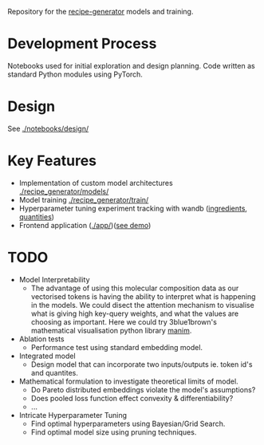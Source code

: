 Repository for the [recipe-generator](https://github.com/stephankostov/recipe-generator) models and training.

# Development Process

Notebooks used for initial exploration and design planning. Code written as standard Python modules using PyTorch.

# Design

See [./notebooks/design/](./notebooks/design/)

# Key Features

- Implementation of custom model architectures [./recipe_generator/models/](./recipe_generator/models/)
- Model training [./recipe_generator/train/](./recipe_generator/train/)
- Hyperparameter tuning experiment tracking with wandb ([ingredients](https://wandb.ai/stephankostov/recipe-generator-quantity-public/workspace), [quantities](https://wandb.ai/stephankostov/recipe-generator-quantity-public/workspace))
- Frontend application ([./app/](./app/))([see demo](https://molecular-recipe-generator.streamlit.app/))

# TODO

- Model Interpretability
    - The advantage of using this molecular composition data as our vectorised tokens is having the ability to interpret what is happening in the models. We could disect the attention mechanism to visualise what is giving high key-query weights, and what the values are choosing as important. Here we could try 3blue1brown's mathematical visualisation python library [manim](https://github.com/3b1b/manim).
- Ablation tests 
    - Performance test using standard embedding model.
- Integrated model
    - Design model that can incorporate two inputs/outputs ie. token id's and quantites.
- Mathematical formulation to investigate theoretical limits of model.
    - Do Pareto distributed embeddings violate the model's assumptions?
    - Does pooled loss function effect convexity & differentiability?
    - ...
- Intricate Hyperparameter Tuning
    - Find optimal hyperparameters using Bayesian/Grid Search.
    - Find optimal model size using pruning techniques.
